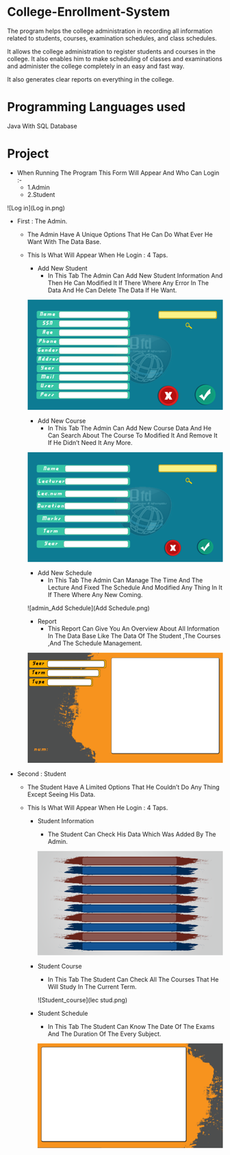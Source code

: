 # College-Enrollment-System
The program helps the college administration in recording all information related to students, courses, examination schedules, and class schedules.

It allows the college administration to register students and courses in the college. It also enables him to make scheduling of classes and examinations and administer the college completely in an easy and fast way.

It also generates clear reports on everything in the college.

# Programming Languages used
Java With SQL Database

# Project
- When Running The Program This Form Will Appear And Who Can Login :-
  - 1.Admin
  - 2.Student
 
![Log in](Log in.png)

- First : The Admin.

  - The Admin Have A Unique Options That He Can Do What Ever He Want With The Data Base.

  - This Is What Will Appear When He Login : 4 Taps.

    - Add New Student
      - In This Tab The Admin Can Add New Student Information And Then He Can Modified It If There Where Any Error In The Data And He Can Delete The Data If He Want.
    
    ![admin_student](admin_student.png)
  
    - Add New Course
      - In This Tab The Admin Can Add New Course Data And He Can Search About The Course To Modified It And Remove It If He Didn’t Need It Any More. 
    
    ![admin_Add Course](Lecture.png)
  
    - Add New Schedule
      - In This Tab The Admin Can Manage The Time And The Lecture And Fixed The Schedule And Modified Any Thing In It If There Where Any New Coming.
    
    ![admin_Add Schedule](Add Schedule.png)
  
    - Report
      - This Report Can Give You An Overview About All Information In The Data Base Like The Data Of The Student ,The Courses ,And The Schedule Management.
    
    ![admin_Report](Report.png)
    
- Second : Student

  - The Student Have A Limited Options That He Couldn’t Do Any Thing Except Seeing His Data.

  - This Is What Will Appear When He Login : 4 Taps.

    - Student Information
      - The Student Can Check His Data Which Was Added By The Admin.
    
      ![Student_info](ShowStudent.png) 
      
    - Student Course
      - In This Tab The Student Can Check All The Courses That He Will Study In The Current Term.
      
      ![Student_course](lec stud.png)
      
    - Student Schedule
      - In This Tab The Student Can Know The Date Of The Exams And The Duration Of The Every Subject.
      
      ![Student_Schedule](Schedule.png)
